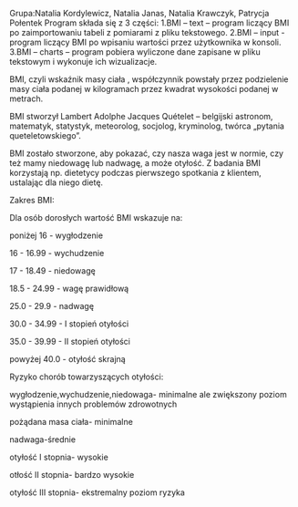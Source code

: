 Grupa:Natalia Kordylewicz, Natalia Janas, Natalia Krawczyk, Patrycja Połentek
Program składa się z 3 części:
1.BMI – text – program liczący BMI po zaimportowaniu tabeli z pomiarami z 
pliku tekstowego.
2.BMI – input - program liczący BMI po wpisaniu wartości przez użytkownika
w konsoli. 
3.BMI – charts – program pobiera wyliczone dane zapisane w pliku tekstowym i wykonuje ich wizualizacje.

BMI, czyli wskaźnik masy ciała , współczynnik powstały przez podzielenie masy ciała podanej w kilogramach przez kwadrat wysokości podanej w metrach. 

BMI stworzył Lambert Adolphe Jacques Quételet – belgijski astronom, matematyk, statystyk, meteorolog, socjolog, kryminolog, twórca „pytania queteletowskiego”. 

BMI zostało stworzone, aby pokazać, czy nasza waga jest w normie, czy też mamy niedowagę lub nadwagę, a może otyłość. Z badania BMI korzystają np. dietetycy podczas pierwszego spotkania z klientem, ustalając dla niego dietę.

Zakres BMI:

Dla osób dorosłych wartość BMI wskazuje na:

poniżej 16 - wygłodzenie

16 - 16.99 - wychudzenie

17 - 18.49 - niedowagę

18.5 - 24.99 - wagę prawidłową

25.0 - 29.9 - nadwagę

30.0 - 34.99 - I stopień otyłości

35.0 - 39.99 - II stopień otyłości

powyżej 40.0 - otyłość skrajną


Ryzyko chorób towarzyszących otyłości:

wygłodzenie,wychudzenie,niedowaga- minimalne ale zwiększony poziom wystąpienia innych problemów zdrowotnych

pożądana masa ciała- minimalne

nadwaga-średnie

otyłość I stopnia- wysokie

otłość II stopnia- bardzo wysokie

otyłość III stopnia- ekstremalny poziom ryzyka
